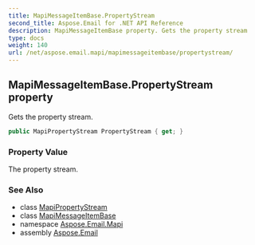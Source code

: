 ```yaml
---
title: MapiMessageItemBase.PropertyStream
second_title: Aspose.Email for .NET API Reference
description: MapiMessageItemBase property. Gets the property stream
type: docs
weight: 140
url: /net/aspose.email.mapi/mapimessageitembase/propertystream/
---
```

## MapiMessageItemBase.PropertyStream property

Gets the property stream.

```csharp
public MapiPropertyStream PropertyStream { get; }
```

### Property Value

The property stream.

### See Also

* class [MapiPropertyStream](../../mapipropertystream/)
* class [MapiMessageItemBase](../)
* namespace [Aspose.Email.Mapi](../../mapimessageitembase/)
* assembly [Aspose.Email](../../../)


